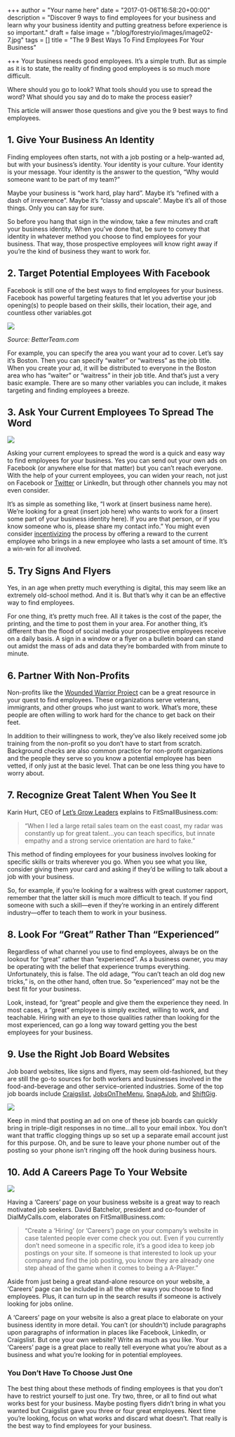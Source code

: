 +++
author = "Your name here"
date = "2017-01-06T16:58:20+00:00"
description = "Discover 9 ways to find employees for your business and learn why your business identity and putting greatness before experience is so important."
draft = false
image = "/blog/forestryio/images/image02-7.jpg"
tags = []
title = "The 9 Best Ways To Find Employees For Your Business"

+++
Your business needs good employees. It’s a simple truth. But as simple as it is to state, the reality of finding good employees is so much more difficult.

Where should you go to look? What tools should you use to spread the word? What should you say and do to make the process easier?

This article will answer those questions and give you the 9 best ways to find employees.

## 1\. Give Your Business An Identity

Finding employees often starts, not with a job posting or a help-wanted ad, but with your business’s identity. Your identity is your culture. Your identity is your message. Your identity is the answer to the question, “Why would someone want to be part of my team?”

Maybe your business is “work hard, play hard”. Maybe it’s “refined with a dash of irreverence”. Maybe it’s “classy and upscale”. Maybe it’s all of those things. Only you can say for sure.

So before you hang that sign in the window, take a few minutes and craft your business identity. When you’ve done that, be sure to convey that identity in whatever method you choose to find employees for your business. That way, those prospective employees will know right away if you’re the kind of business they want to work for.

## 2\. Target Potential Employees With Facebook

Facebook is still one of the best ways to find employees for your business. Facebook has powerful targeting features that let you advertise your job opening(s) to people based on their skills, their location, their age, and countless other variables.got 

![](/blog/forestryio/images/image04-4.png)

_Source: BetterTeam.com_  

For example, you can specify the area you want your ad to cover. Let’s say it’s Boston. Then you can specify “waiter” or “waitress” as the job title. When you create your ad, it will be distributed to everyone in the Boston area who has “waiter” or “waitress” in their job title. And that’s just a very basic example. There are so many other variables you can include, it makes targeting and finding employees a breeze.

## 3\. Ask Your Current Employees To Spread The Word

![](/blog/forestryio/images/image01-5.jpg)

Asking your current employees to spread the word is a quick and easy way to find employees for your business. Yes you can send out your own ads on Facebook (or anywhere else for that matter) but you can’t reach everyone. With the help of your current employees, you can widen your reach, not just on Facebook or [Twitter](https://getsling.com/blog/post/what-twitter-moments-means-for-small-businesses/) or LinkedIn, but through other channels you may not even consider.

It’s as simple as something like, “I work at (insert business name here). We’re looking for a great (insert job here) who wants to work for a (insert some part of your business identity here). If you are that person, or if you know someone who is, please share my contact info.” You might even consider [incentivizing](https://getsling.com/blog/post/employee-appreciation/) the process by offering a reward to the current employee who brings in a new employee who lasts a set amount of time. It’s a win-win for all involved.

## 5\. Try Signs And Flyers

Yes, in an age when pretty much everything is digital, this may seem like an extremely old-school method. And it is. But that’s why it can be an effective way to find employees.

For one thing, it’s pretty much free. All it takes is the cost of the paper, the printing, and the time to post them in your area. For another thing, it’s different than the flood of social media your prospective employees receive on a daily basis. A sign in a window or a flyer on a bulletin board can stand out amidst the mass of ads and data they’re bombarded with from minute to minute.

## 6\. Partner With Non-Profits

Non-profits like the [Wounded Warrior Project](https://www.woundedwarriorproject.org/programs/warriors-to-work/employer-resources) can be a great resource in your quest to find employees. These organizations serve veterans, immigrants, and other groups who just want to work. What’s more, these people are often willing to work hard for the chance to get back on their feet.

In addition to their willingness to work, they’ve also likely received some job training from the non-profit so you don’t have to start from scratch. Background checks are also common practice for non-profit organizations and the people they serve so you know a potential employee has been vetted, if only just at the basic level. That can be one less thing you have to worry about.

## 7\. Recognize Great Talent When You See It

Karin Hurt, CEO of [Let’s Grow Leaders](http://letsgrowleaders.com/) explains to FitSmallBusiness.com:

> “When I led a large retail sales team on the east coast, my radar was constantly up for great talent...you can teach specifics, but innate empathy and a strong service orientation are hard to fake.”

This method of finding employees for your business involves looking for specific skills or traits wherever you go. When you see what you like, consider giving them your card and asking if they’d be willing to talk about a job with your business.

So, for example, if you’re looking for a waitress with great customer rapport, remember that the latter skill is much more difficult to teach. If you find someone with such a skill—even if they’re working in an entirely different industry—offer to teach them to work in your business.

## 8\. Look For “Great” Rather Than “Experienced”

Regardless of what channel you use to find employees, always be on the lookout for “great” rather than “experienced”. As a business owner, you may be operating with the belief that experience trumps everything. Unfortunately, this is false. The old adage, “You can’t teach an old dog new tricks,” is, on the other hand, often true. So “experienced” may not be the best fit for your business.

Look, instead, for “great” people and give them the experience they need. In most cases, a “great” employee is simply excited, willing to work, and teachable. Hiring with an eye to those qualities rather than looking for the most experienced, can go a long way toward getting you the best employees for your business.

## 9\. Use the Right Job Board Websites

Job board websites, like signs and flyers, may seem old-fashioned, but they are still the go-to sources for both workers and businesses involved in the food-and-beverage and other service-oriented industries. Some of the top job boards include [Craigslist](https://www.craigslist.org/about/sites), [JobsOnTheMenu](http://www.jobsonthemenu.com/en-us/), [SnagAJob](http://www.snagajob.com/?ref=goo_branddesktop_saj_snagajobkeyword_device=c_ad=151729936218_rank=1t1_kw=snagajob_match=p_plcmnt=_loctn=9016290), and [ShiftGig](https://www.shiftgig.com/).

![](/blog/forestryio/images/image00-7.jpg)

<span style="letter-spacing: 0.01em;">Keep in mind that posting an ad on one of these job boards can quickly bring in triple-digit responses in no time...all to your email inbox. You don’t want that traffic clogging things up so set up a separate email account just for this purpose. Oh, and be sure to leave your phone number out of the posting so your phone isn’t ringing off the hook during business hours.</span>  

## 10\. Add A Careers Page To Your Website

![](/blog/forestryio/images/image03-5.jpg)

Having a ‘Careers’ page on your business website is a great way to reach motivated job seekers. David Batchelor, president and co-founder of DialMyCalls.com, elaborates on FitSmallBusiness.com:

> “Create a ‘Hiring’ (or ‘Careers’) page on your company’s website in case talented people ever come check you out. Even if you currently don’t need someone in a specific role, it’s a good idea to keep job postings on your site. If someone is that interested to look up your company and find the job posting, you know they are already one step ahead of the game when it comes to being a A-Player.”

Aside from just being a great stand-alone resource on your website, a ‘Careers’ page can be included in all the other ways you choose to find employees. Plus, it can turn up in the search results if someone is actively looking for jobs online.

A ‘Careers’ page on your website is also a great place to elaborate on your business identity in more detail. You can’t (or shouldn’t) include paragraphs upon paragraphs of information in places like Facebook, LinkedIn, or Craigslist. But one your own website? Write as much as you like. Your ‘Careers’ page is a great place to really tell everyone what you’re about as a business and what you’re looking for in potential employees.

### You Don’t Have To Choose Just One

The best thing about these methods of finding employees is that you don’t have to restrict yourself to just one. Try two, three, or all to find out what works best for your business. Maybe posting flyers didn’t bring in what you wanted but Craigslist gave you three or four great employees. Next time you’re looking, focus on what works and discard what doesn’t. That really is the best way to find employees for your business.